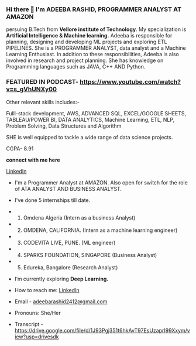 ### Hi there 👋 I'm **ADEEBA RASHID**, PROGRAMMER ANALYST AT AMAZON
persuing B.Tech from **Vellore institute of Technology**. My specialization is **Artificial Intelligence & Machine learning.**
Adeeba is responsible for planning, designing and developing ML projects and exploring ETL PIPELINES. She is a PROGRAMMER ANALYST, data analyst and a Machine Learning Enthusiast.
In addition to these responsibilities, Adeeba is also involved in research and project planning. She has knowledge on Programming languages such as JAVA, C++ AND Python.

### FEATURED IN PODCAST- https://www.youtube.com/watch?v=s_gVhUNXy00

Other relevant skills includes:-

Fulll-stack development, 
AWS, 
ADVANCED SQL, 
EXCEL/GOOGLE SHEETS, 
TABLEAU/POWER BI, 
DATA ANALYTICS, 
Machine Learning, 
ETL, 
NLP, 
Problem Solving, 
Data Structures and Algorithm 

SHE is well equipped to tackle a wide range of data science projects. 

CGPA- 8.91

**connect with me here**

[LinkedIn](https://www.linkedin.com/in/adeeba-rashid-62643b1b9)  
   
* I'm  a Programmer Analyst at AMAZON. Also open for switch for the role of ATA ANALYST AND BUSINESS ANALYST.
* I've done 5 internships till date.
* 1) Omdena Algeria (Intern as a business Analyst)
* 2) OMDENA, CALIFORNIA. (Intern as a machine learning engineer)
* 3) CODEVITA LIVE, PUNE. (ML engineer)
* 4) SPARKS FOUNDATION, SINGAPORE (Business Analyst)
* 5) Edureka, Bangalore (Research Analyst)

* I’m currently exploring **Deep Learning.**  
* How to reach me: [LinkedIn](https://www.linkedin.com/in/adeeba-rashid-62643b1b9)  
* Email - adeebarashid2412@gmail.com   
* Pronouns: She/Her
* Transcript - https://drive.google.com/file/d/1J93Pgj351t6hkAvT97EsUzaprI99Xxym/view?usp=drivesdk
<!--
**9889AdeebaRashid/9889AdeebaRashid** is a ✨ _special_ ✨ repository because its `README.md` (this file) appears on your GitHub profile.



*I’m currently working on Machine learning projects.
*I’m currently learning Data Analytics and Machine Learning.
*How to reach me: [LinkedIn](https://www.linkedin.com/in/adeeba-rashid-62643b1b9)  
* Emai- adeebarashid2412@gmail.com
*Pronouns: She/Her
-->



